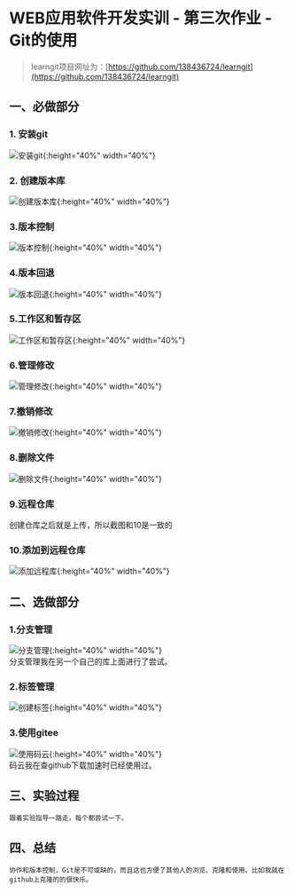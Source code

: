 # WEB应用软件开发实训 - 第三次作业 - Git的使用

> learngit项目网址为：[https://github.com/138436724/learngit](https://github.com/138436724/learngit)

## 一、必做部分

### 1. 安装git
![安装git](/image/git/安装git.png){:height="40%" width="40%"}
### 2. 创建版本库
![创建版本库](/image/git/创建版本库.png){:height="40%" width="40%"}
### 3.版本控制
![版本控制](/image/git/版本控制.png){:height="40%" width="40%"}
### 4.版本回退
![版本回退](/image/git/版本回退.png){:height="40%" width="40%"}
### 5.工作区和暂存区
![工作区和暂存区](/image/git/工作区与暂存区.png){:height="40%" width="40%"}
### 6.管理修改
![管理修改](/image/git/管理修改.png){:height="40%" width="40%"}
### 7.撤销修改
![撤销修改](/image/git/撤销修改.png){:height="40%" width="40%"}
### 8.删除文件
![删除文件](/image/git/删除文件.png){:height="40%" width="40%"}
### 9.远程仓库
创建仓库之后就是上传，所以截图和10是一致的
### 10.添加到远程仓库
![添加远程库](/image/git/添加远程库.png){:height="40%" width="40%"}

## 二、选做部分

### 1.分支管理
![分支管理](/image/git/分支管理.png){:height="40%" width="40%"}  
分支管理我在另一个自己的库上面进行了尝试。
### 2.标签管理
![创建标签](/image/git/创建标签.png){:height="40%" width="40%"}
### 3.使用gitee
![使用码云](/image/git/gitee使用.png){:height="40%" width="40%"}  
码云我在查github下载加速时已经使用过。

## 三、实验过程
    跟着实验指导一路走，每个都尝试一下。

## 四、总结
    协作和版本控制，Git是不可或缺的，而且这也方便了其他人的浏览、克隆和使用。比如我就在github上克隆的的很快乐。